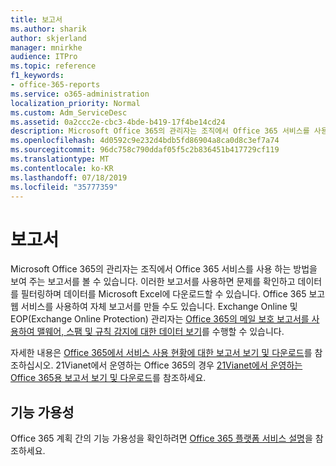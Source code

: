 ```yaml
---
title: 보고서
ms.author: sharik
author: skjerland
manager: mnirkhe
audience: ITPro
ms.topic: reference
f1_keywords:
- office-365-reports
ms.service: o365-administration
localization_priority: Normal
ms.custom: Adm_ServiceDesc
ms.assetid: 0a2ccc2e-cbc3-4bde-b419-17f4be14cd24
description: Microsoft Office 365의 관리자는 조직에서 Office 365 서비스를 사용 하는 방법을 보여 주는 보고서를 볼 수 있습니다. 이러한 보고서를 사용하면 문제를 확인하고 데이터를 필터링하며 데이터를 Microsoft Excel에 다운로드할 수 있습니다. Office 365 보고 웹 서비스를 사용하여 자체 보고서를 만들 수도 있습니다. Exchange Online 및 EOP(Exchange Online Protection) 관리자는 Office 365의 메일 보호 보고서를 사용하여 맬웨어, 스팸 및 규칙 감지에 대한 데이터 보기를 수행할 수 있습니다.
ms.openlocfilehash: 4d0592c9e232d4bdb5fd86904a8ca0d8c3ef7a74
ms.sourcegitcommit: 96dc758c790ddaf05f5c2b836451b417729cf119
ms.translationtype: MT
ms.contentlocale: ko-KR
ms.lasthandoff: 07/18/2019
ms.locfileid: "35777359"
---
```

# <a name="reports"></a>보고서

Microsoft Office 365의 관리자는 조직에서 Office 365 서비스를 사용 하는 방법을 보여 주는 보고서를 볼 수 있습니다. 이러한 보고서를 사용하면 문제를 확인하고 데이터를 필터링하며 데이터를 Microsoft Excel에 다운로드할 수 있습니다. Office 365 보고 웹 서비스를 사용하여 자체 보고서를 만들 수도 있습니다. Exchange Online 및 EOP(Exchange Online Protection) 관리자는 [Office 365의 메일 보호 보고서를 사용하여 맬웨어, 스팸 및 규칙 감지에 대한 데이터 보기](https://go.microsoft.com/fwlink/p/?LinkId=401102)를 수행할 수 있습니다.
  
자세한 내용은 [Office 365에서 서비스 사용 현황에 대한 보고서 보기 및 다운로드](https://go.microsoft.com/fwlink/p/?LinkID=270182)를 참조하십시오. 21Vianet에서 운영하는 Office 365의 경우 [21Vianet에서 운영하는 Office 365용 보고서 보기 및 다운로드](http://go.microsoft.com/fwlink/?LinkID=733348&amp;clcid=0x409)를 참조하세요.
  
## <a name="feature-availability"></a>기능 가용성

Office 365 계획 간의 기능 가용성을 확인하려면 [Office 365 플랫폼 서비스 설명](https://technet.microsoft.com/en-us/library/office-365-platform-service-description.aspx)을 참조하세요.
  

